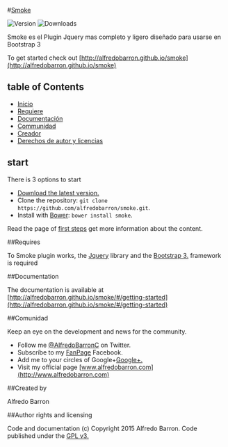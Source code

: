 #[Smoke](http://alfredobarron.github.io/smoke)

![Version](https://img.shields.io/bower/v/smoke.svg)
![Downloads](https://img.shields.io/github/downloads/alfredobarron/smoke/latest/total.svg)


Smoke es el Plugin Jquery mas completo y ligero diseñado para usarse en Bootstrap 3

To get started check out [http://alfredobarron.github.io/smoke](http://alfredobarron.github.io/smoke)


## table of Contents

 - [Inicio](#inicio)
 - [Requiere](#requiere)
 - [Documentación](#documentacion)
 - [Communidad](#communidad)
 - [Creador](#creador)
 - [Derechos de autor y licencias](#derechos-de-autor-y-licencias)



## start

There is 3 options to start

- [Download the latest version.](https://github.com/alfredobarron/smoke/archive/master.zip)
- Clone the repository: `git clone https://github.com/alfredobarron/smoke.git`.
- Install with [Bower](http://bower.io/): `bower install smoke`.

Read the page of [first steps](http://alfredobarron.github.io/smoke/#/getting-started) get more information about the content.

##Requires

To Smoke plugin works, the [Jquery](http://jquery.com/) library and the [Bootstrap 3.](http://getbootstrap.com/) framework is required

##Documentation

The documentation is available at [http://alfredobarron.github.io/smoke/#/getting-started](http://alfredobarron.github.io/smoke/#/getting-started)


##Comunidad

Keep an eye on the development and news for the community.

- Follow me [@AlfredoBarronC](https://twitter.com/AlfredoBarronC) on Twitter.
- Subscríbe to my [FanPage](https://www.facebook.com/AlfredoBarronC) Facebook.
- Add me to your circles of Google+[Google+.](https://plus.google.com/+Alfredobarron)
- Visit my official page [www.alfredobarron.com](http://www.alfredobarron.com)

##Created by

Alfredo Barron

##Author rights and licensing

Code and documentation (c) Copyright 2015 Alfredo Barron. Code published under the [GPL v3.](https://github.com/alfredobarron/smoke/blob/master/LICENCIA)
